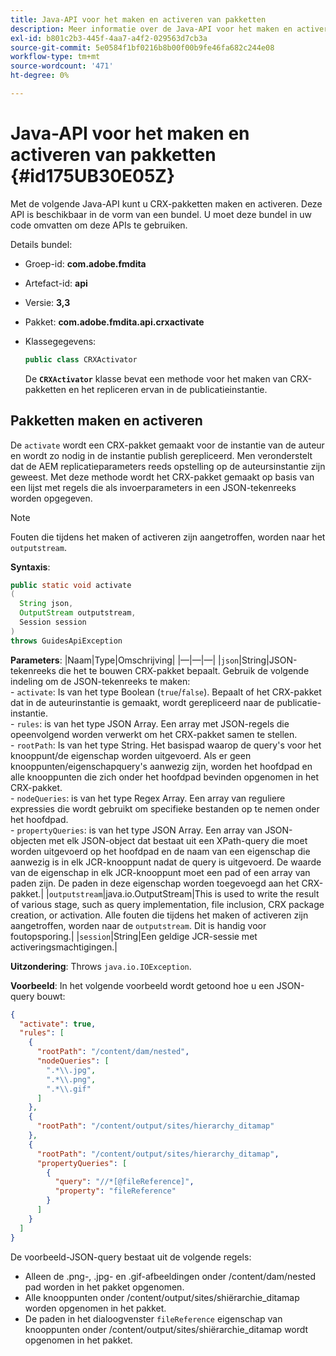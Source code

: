 ```yaml
---
title: Java-API voor het maken en activeren van pakketten
description: Meer informatie over de Java-API voor het maken en activeren van pakketten
exl-id: b801c2b3-445f-4aa7-a4f2-029563d7cb3a
source-git-commit: 5e0584f1bf0216b8b00f00b9fe46fa682c244e08
workflow-type: tm+mt
source-wordcount: '471'
ht-degree: 0%

---
```


# Java-API voor het maken en activeren van pakketten {#id175UB30E05Z}

Met de volgende Java-API kunt u CRX-pakketten maken en activeren. Deze API is beschikbaar in de vorm van een bundel. U moet deze bundel in uw code omvatten om deze APIs te gebruiken.

Details bundel:

- Groep-id: **com.adobe.fmdita**

- Artefact-id: **api**

- Versie: **3,3**

- Pakket: **com.adobe.fmdita.api.crxactivate**

- Klassegegevens:

  ```JAVA
  public class CRXActivator
  ```

  De **`CRXActivator`** klasse bevat een methode voor het maken van CRX-pakketten en het repliceren ervan in de publicatieinstantie.


## Pakketten maken en activeren

De `activate` wordt een CRX-pakket gemaakt voor de instantie van de auteur en wordt zo nodig in de instantie publish gerepliceerd. Men veronderstelt dat de AEM replicatieparameters reeds opstelling op de auteursinstantie zijn geweest. Met deze methode wordt het CRX-pakket gemaakt op basis van een lijst met regels die als invoerparameters in een JSON-tekenreeks worden opgegeven.
>[!NOTE]
>
> Fouten die tijdens het maken of activeren zijn aangetroffen, worden naar het `outputstream`.

**Syntaxis**:

```JAVA
public static void activate
(
  String json, 
  OutputStream outputstream, 
  Session session
) 
throws GuidesApiException
```

**Parameters**: |Naam|Type|Omschrijving| |—|—|—| |`json`|String|JSON-tekenreeks die het te bouwen CRX-pakket bepaalt. Gebruik de volgende indeling om de JSON-tekenreeks te maken: <br>- `activate`: Is van het type Boolean \(`true`/`false`\). Bepaalt of het CRX-pakket dat in de auteurinstantie is gemaakt, wordt gerepliceerd naar de publicatie-instantie. <br> - `rules`: is van het type JSON Array. Een array met JSON-regels die opeenvolgend worden verwerkt om het CRX-pakket samen te stellen. <br> - `rootPath`: Is van het type String. Het basispad waarop de query&#39;s voor het knooppunt/de eigenschap worden uitgevoerd. Als er geen knooppunten/eigenschapquery&#39;s aanwezig zijn, worden het hoofdpad en alle knooppunten die zich onder het hoofdpad bevinden opgenomen in het CRX-pakket. <br> - `nodeQueries`: is van het type Regex Array. Een array van reguliere expressies die wordt gebruikt om specifieke bestanden op te nemen onder het hoofdpad. <br> - `propertyQueries`: is van het type JSON Array. Een array van JSON-objecten met elk JSON-object dat bestaat uit een XPath-query die moet worden uitgevoerd op het hoofdpad en de naam van een eigenschap die aanwezig is in elk JCR-knooppunt nadat de query is uitgevoerd. De waarde van de eigenschap in elk JCR-knooppunt moet een pad of een array van paden zijn. De paden in deze eigenschap worden toegevoegd aan het CRX-pakket.| |`outputstream`|java.io.OutputStream|This is used to write the result of various stage, such as query implementation, file inclusion, CRX package creation, or activation. Alle fouten die tijdens het maken of activeren zijn aangetroffen, worden naar de `outputstream`. Dit is handig voor foutopsporing.| |`session`|String|Een geldige JCR-sessie met activeringsmachtigingen.|

**Uitzondering**: Throws ``java.io.IOException``.

**Voorbeeld**: In het volgende voorbeeld wordt getoond hoe u een JSON-query bouwt:

```JSON
{
  "activate": true,
  "rules": [
    {
      "rootPath": "/content/dam/nested",
      "nodeQueries": [
        ".*\\.jpg",
        ".*\\.png",
        ".*\\.gif"        
      ]
    },
    {
      "rootPath": "/content/output/sites/hierarchy_ditamap"
    },
    {
      "rootPath": "/content/output/sites/hierarchy_ditamap",
      "propertyQueries": [
        {
          "query": "//*[@fileReference]",
          "property": "fileReference"
        }
      ]
    }
  ]
}
```

De voorbeeld-JSON-query bestaat uit de volgende regels:

- Alleen de .png-, .jpg- en .gif-afbeeldingen onder /content/dam/nested pad worden in het pakket opgenomen.
- Alle knooppunten onder /content/output/sites/shiërarchie\_ditamap worden opgenomen in het pakket.
- De paden in het dialoogvenster `fileReference` eigenschap van knooppunten onder /content/output/sites/shiërarchie\_ditamap wordt opgenomen in het pakket.
